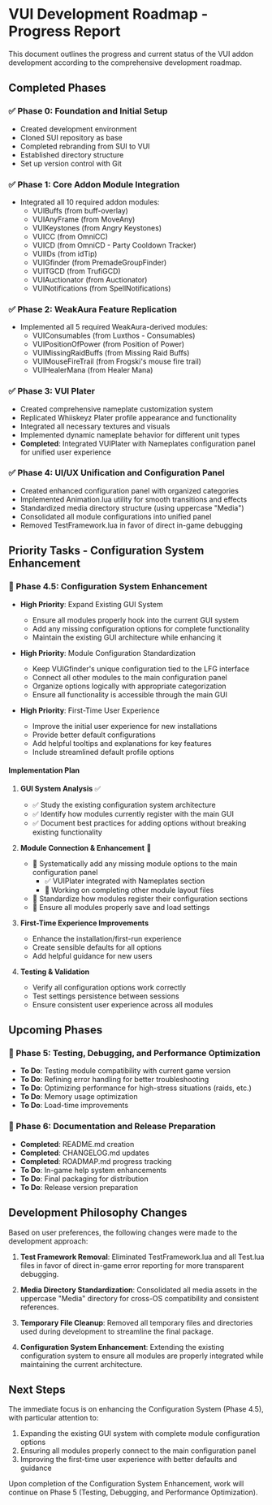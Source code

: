 # VUI Development Roadmap - Progress Report

This document outlines the progress and current status of the VUI addon development according to the comprehensive development roadmap.

## Completed Phases

### ✅ Phase 0: Foundation and Initial Setup
- Created development environment
- Cloned SUI repository as base
- Completed rebranding from SUI to VUI
- Established directory structure
- Set up version control with Git

### ✅ Phase 1: Core Addon Module Integration
- Integrated all 10 required addon modules:
  - VUIBuffs (from buff-overlay)
  - VUIAnyFrame (from MoveAny)
  - VUIKeystones (from Angry Keystones)
  - VUICC (from OmniCC)
  - VUICD (from OmniCD - Party Cooldown Tracker)
  - VUIIDs (from idTip)
  - VUIGfinder (from PremadeGroupFinder)
  - VUITGCD (from TrufiGCD)
  - VUIAuctionator (from Auctionator)
  - VUINotifications (from SpellNotifications)

### ✅ Phase 2: WeakAura Feature Replication
- Implemented all 5 required WeakAura-derived modules:
  - VUIConsumables (from Luxthos - Consumables)
  - VUIPositionOfPower (from Position of Power)
  - VUIMissingRaidBuffs (from Missing Raid Buffs)
  - VUIMouseFireTrail (from Frogski's mouse fire trail)
  - VUIHealerMana (from Healer Mana)

### ✅ Phase 3: VUI Plater
- Created comprehensive nameplate customization system
- Replicated Whiiskeyz Plater profile appearance and functionality
- Integrated all necessary textures and visuals
- Implemented dynamic nameplate behavior for different unit types
- **Completed**: Integrated VUIPlater with Nameplates configuration panel for unified user experience

### ✅ Phase 4: UI/UX Unification and Configuration Panel
- Created enhanced configuration panel with organized categories
- Implemented Animation.lua utility for smooth transitions and effects
- Standardized media directory structure (using uppercase "Media")
- Consolidated all module configurations into unified panel
- Removed TestFramework.lua in favor of direct in-game debugging

## Priority Tasks - Configuration System Enhancement

### 🔴 Phase 4.5: Configuration System Enhancement
- **High Priority**: Expand Existing GUI System
  - Ensure all modules properly hook into the current GUI system
  - Add any missing configuration options for complete functionality
  - Maintain the existing GUI architecture while enhancing it
  
- **High Priority**: Module Configuration Standardization
  - Keep VUIGfinder's unique configuration tied to the LFG interface
  - Connect all other modules to the main configuration panel
  - Organize options logically with appropriate categorization
  - Ensure all functionality is accessible through the main GUI
  
- **High Priority**: First-Time User Experience
  - Improve the initial user experience for new installations
  - Provide better default configurations
  - Add helpful tooltips and explanations for key features
  - Include streamlined default profile options

#### Implementation Plan
1. **GUI System Analysis** ✅
   - ✅ Study the existing configuration system architecture
   - ✅ Identify how modules currently register with the main GUI
   - ✅ Document best practices for adding options without breaking existing functionality
   
2. **Module Connection & Enhancement** 🔄
   - 🔄 Systematically add any missing module options to the main configuration panel
     - ✅ VUIPlater integrated with Nameplates section
     - 🔄 Working on completing other module layout files
   - 🔄 Standardize how modules register their configuration sections
   - 🔄 Ensure all modules properly save and load settings
   
3. **First-Time Experience Improvements**
   - Enhance the installation/first-run experience
   - Create sensible defaults for all options
   - Add helpful guidance for new users

4. **Testing & Validation**
   - Verify all configuration options work correctly
   - Test settings persistence between sessions
   - Ensure consistent user experience across all modules

## Upcoming Phases

### 🔄 Phase 5: Testing, Debugging, and Performance Optimization
- **To Do**: Testing module compatibility with current game version
- **To Do**: Refining error handling for better troubleshooting
- **To Do**: Optimizing performance for high-stress situations (raids, etc.)
- **To Do**: Memory usage optimization
- **To Do**: Load-time improvements

### 🔄 Phase 6: Documentation and Release Preparation
- **Completed**: README.md creation
- **Completed**: CHANGELOG.md updates
- **Completed**: ROADMAP.md progress tracking
- **To Do**: In-game help system enhancements
- **To Do**: Final packaging for distribution
- **To Do**: Release version preparation

## Development Philosophy Changes

Based on user preferences, the following changes were made to the development approach:

1. **Test Framework Removal**: Eliminated TestFramework.lua and all Test.lua files in favor of direct in-game error reporting for more transparent debugging.

2. **Media Directory Standardization**: Consolidated all media assets in the uppercase "Media" directory for cross-OS compatibility and consistent references.

3. **Temporary File Cleanup**: Removed all temporary files and directories used during development to streamline the final package.

4. **Configuration System Enhancement**: Extending the existing configuration system to ensure all modules are properly integrated while maintaining the current architecture.

## Next Steps

The immediate focus is on enhancing the Configuration System (Phase 4.5), with particular attention to:

1. Expanding the existing GUI system with complete module configuration options
2. Ensuring all modules properly connect to the main configuration panel
3. Improving the first-time user experience with better defaults and guidance

Upon completion of the Configuration System Enhancement, work will continue on Phase 5 (Testing, Debugging, and Performance Optimization).